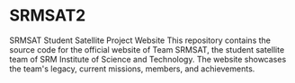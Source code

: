 # SRMSAT2
SRMSAT Student Satellite Project Website This repository contains the source code for the official website of Team SRMSAT, the student satellite team of SRM Institute of Science and Technology. The website showcases the team's legacy, current missions, members, and achievements.
